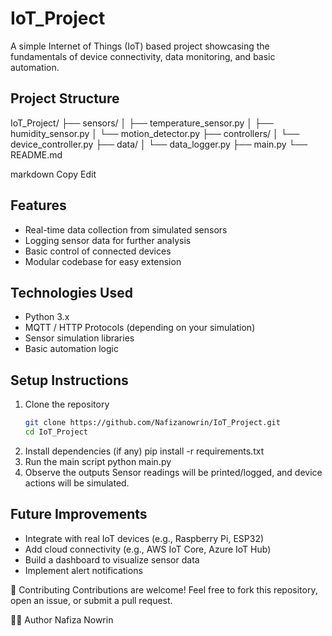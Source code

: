 # IoT_Project

A simple Internet of Things (IoT) based project showcasing the fundamentals of device connectivity, data monitoring, and basic automation.

## Project Structure

IoT_Project/ ├── sensors/ │ ├── temperature_sensor.py │ ├── humidity_sensor.py │ └── motion_detector.py ├── controllers/ │ └── device_controller.py ├── data/ │ └── data_logger.py ├── main.py └── README.md

markdown
Copy
Edit


## Features

- Real-time data collection from simulated sensors
- Logging sensor data for further analysis
- Basic control of connected devices
- Modular codebase for easy extension

## Technologies Used

- Python 3.x
- MQTT / HTTP Protocols (depending on your simulation)
- Sensor simulation libraries
- Basic automation logic

## Setup Instructions

1. Clone the repository
   ```bash
   git clone https://github.com/Nafizanowrin/IoT_Project.git
   cd IoT_Project

2. Install dependencies (if any)
    pip install -r requirements.txt
3. Run the main script
   python main.py
4. Observe the outputs
  Sensor readings will be printed/logged, and device actions will be simulated.

## Future Improvements

  - Integrate with real IoT devices (e.g., Raspberry Pi, ESP32)
  - Add cloud connectivity (e.g., AWS IoT Core, Azure IoT Hub)
  - Build a dashboard to visualize sensor data
  - Implement alert notifications

🤝 Contributing
  Contributions are welcome!
  Feel free to fork this repository, open an issue, or submit a pull request.

🧑‍💻 Author
Nafiza Nowrin
